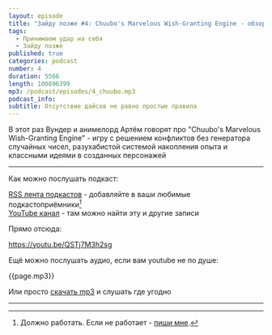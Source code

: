 ```yaml
---
layout: episode
title: "Зайду позже #4: Chuubo's Marvelous Wish-Granting Engine - обзор"
tags:
  - Принимаем удар на себя
  - Зайду позже
published: true
categories: podcast
number: 4
duration: 5566
length: 100896399
mp3: /podcast/episodes/4_chuubo.mp3
podcast_info: 
subtitle: Отсутствие дайсов не равно простые правила
---
```

В этот раз Вундер и анимелорд Артём говорят про "Chuubo's Marvelous Wish-Granting Engine" - игру с решением конфликтов без генератора случайных чисел, разухабистой системой накопления опыта и классными идеями в созданных персонажей

---

Как можно послушать подкаст:

[RSS лента подкастов](/podcast/zp-feed.xml) - добавляйте в ваши любимые подкастоприёмники[^1]  
[YouTube канал](https://www.youtube.com/channel/UCr-09bDJ9wvDxTMmotgOeFg) - там можно найти эту и другие записи

Прямо отсюда:

https://youtu.be/QSTj7M3h2sg

Ещё можно послушать аудио, если вам youtube не по душе:

{{page.mp3}}

Или просто [скачать mp3]({{page.mp3}}) и слушать где угодно

---

[^1]: Должно работать. Если не работает - [пиши мне](https://t.me/wunderwaffla).
